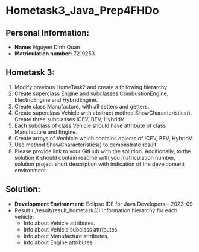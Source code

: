 # Hometask3_Java_Prep4FHDo
## Personal Information: 
- **Name:** Nguyen Dinh Quan
- **Matriculation number:** 7219253

## Hometask 3: 
1. Modify previous HomeTask2 and create a following hierarchy
2. Create superclass Engine and subclasses CombustionEngine, ElectricEngine
and HybridEngine.
3. Create class Manufacture, with all setters and getters.
4. Create superclass Vehicle with abstract method ShowCharacteristics().
Create three subclasses ICEV, BEV, HybridV.
5. Each subclass of class Vehicle should have attribute of class Manufacture
and Engine.
6. Create arrays of Vechicle which contains objects of ICEV, BEV, HybridV.
7. Use method ShowCharacteristics() to demonstrate result.
8. Please provide link to your GitHub with the solution. Additionally, to the
solution it should contain readme with you matriculation number, solution
project short description with indication of the development environment.

## Solution: 
- **Development Environment:** Eclipse IDE for Java Developers - 2023-09 
- Result (./result/result_hometask3): Information hierarchy for each vehicle:
  - Info about Vehicle attributes.
  - Info about Vehicle subclass attributes.
  - Info about Manufacture attributes.
  - Info about Engine attributes. 
